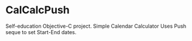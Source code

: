 CalCalcPush
===========
Self-education Objective-C project.
Simple Calendar Calculator
Uses Push seque to set Start-End dates.
